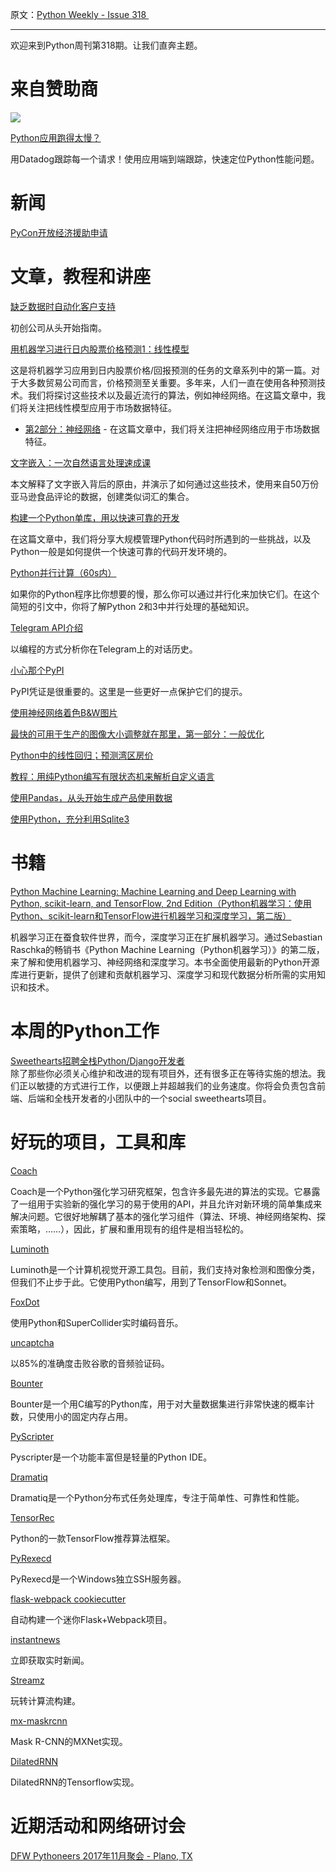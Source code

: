原文：[Python Weekly - Issue 318 ](http://eepurl.com/c826p9)

---

欢迎来到Python周刊第318期。让我们直奔主题。
  
# 来自赞助商 
[![](https://gallery.mailchimp.com/e2e180baf855ac797ef407fc7/images/45a64cc4-8d9a-460d-85d2-38c82f745d31.png)](https://www.datadoghq.com/dg/apm/ts-python-performance/?utm_source=Advertisement&utm_medium=Advertisement&utm_campaign=PythonWeekly-Tshirt&utm_content=Python)

[Python应用跑得太慢？](https://www.datadoghq.com/dg/apm/ts-python-performance/?utm_source=Advertisement&utm_medium=Advertisement&utm_campaign=PythonWeekly-Tshirt&utm_content=Python) 

用Datadog跟踪每一个请求！使用应用端到端跟踪，快速定位Python性能问题。 

  
  
# 新闻  
  
[PyCon开放经济援助申请](https://pycon.blogspot.com/2017/10/pycon-opens-financial-aid-applications.html)  
  
  
# 文章，教程和讲座  
  
[缺乏数据时自动化客户支持](https://blog.insightdatascience.com/automating-customer-support-when-you-lack-data-e9975fd8a053)

初创公司从头开始指南。 
  
[用机器学习进行日内股票价格预测1：线性模型](https://www.hardikp.com/2017/10/03/intraday-stock-price-prediction-1/)

这是将机器学习应用到日内股票价格/回报预测的任务的文章系列中的第一篇。对于大多数贸易公司而言，价格预测至关重要。多年来，人们一直在使用各种预测技术。我们将探讨这些技术以及最近流行的算法，例如神经网络。在这篇文章中，我们将关注把线性模型应用于市场数据特征。

  * [第2部分：神经网络](https://www.hardikp.com/2017/10/19/intraday-stock-price-prediction-2/) - 在这篇文章中，我们将关注把神经网络应用于市场数据特征。

  
[文字嵌入：一次自然语言处理速成课](https://www.datascience.com/resources/notebooks/word-embeddings-in-python)  

本文解释了文字嵌入背后的原由，并演示了如何通过这些技术，使用来自50万份亚马逊食品评论的数据，创建类似词汇的集合。
  
[构建一个Python单库，用以快速可靠的开发](https://medium.com/@Pinterest_Engineering/building-a-python-monorepo-for-fast-reliable-development-be763781f67)  

在这篇文章中，我们将分享大规模管理Python代码时所遇到的一些挑战，以及Python一般是如何提供一个快速可靠的代码开发环境的。
  
[Python并行计算（60s内）](https://dbader.org/blog/python-parallel-computing-in-60-seconds#.)  

如果你的Python程序比你想要的慢，那么你可以通过并行化来加快它们。在这个简短的引文中，你将了解Python 2和3中并行处理的基础知识。
  
[Telegram API介绍](https://medium.com/towards-data-science/introduction-to-the-telegram-api-b0cd220dbed2)  

以编程的方式分析你在Telegram上的对话历史。
  
[小心那个PyPI](https://glyph.twistedmatrix.com/2017/10/careful-with-that-pypi.html)  

PyPI凭证是很重要的。这里是一些更好一点保护它们的提示。
  
[使用神经网络着色B&W图片](https://blog.floydhub.com/colorizing-b&w-photos-with-neural-networks/)  
  
[最快的可用于生产的图像大小调整就在那里，第一部分：一般优化](https://blog.uploadcare.com/the-fastest-production-ready-image-resize-out-there-part-1-general-optimizations-1b9b0faf2959)  
  
[Python中的线性回归；预测湾区房价](https://medium.com/@actsusanli/linear-regression-in-python-predict-the-bay-areas-home-price-5c91c8378878)  
  
[教程：用纯Python编写有限状态机来解析自定义语言](https://medium.com/@brianray_7981/tutorial-write-a-finite-state-machine-to-parse-a-custom-language-in-pure-python-1c11ade9bd43)  
  
[使用Pandas，从头开始生成产品使用数据](https://medium.com/towards-data-science/generating-product-usage-data-from-scratch-with-pandas-319487590c6d)  
  
[使用Python，充分利用Sqlite3](https://remusao.github.io/posts/2017-10-21-few-tips-sqlite-perf.html)   
  
  
# 书籍  
  
[Python Machine Learning: Machine Learning and Deep Learning with Python, scikit-learn, and TensorFlow, 2nd Edition（Python机器学习：使用Python、scikit-learn和TensorFlow进行机器学习和深度学习，第二版）](http://amzn.to/2i3V8Jp)

机器学习正在蚕食软件世界，而今，深度学习正在扩展机器学习。通过Sebastian Raschka的畅销书《Python Machine Learning（Python机器学习）》的第二版，来了解和使用机器学习、神经网络和深度学习。本书全面使用最新的Python开源库进行更新，提供了创建和贡献机器学习、深度学习和现代数据分析所需的实用知识和技术。
  
  
# 本周的Python工作  
  
[Sweethearts招聘全栈Python/Django开发者](http://jobs.pythonweekly.com/jobs/full-stack-python-django-developer-mf/)  
除了那些你必须关心维护和改进的现有项目外，还有很多正在等待实施的想法。我们正以敏捷的方式进行工作，以便跟上并超越我们的业务速度。你将会负责包含前端、后端和全栈开发者的小团队中的一个social sweethearts项目。
  
  
# 好玩的项目，工具和库  
  
[Coach](https://github.com/NervanaSystems/coach)   

Coach是一个Python强化学习研究框架，包含许多最先进的算法的实现。它暴露了一组用于实验新的强化学习的易于使用的API，并且允许对新环境的简单集成来解决问题。它很好地解耦了基本的强化学习组件（算法、环境、神经网络架构、探索策略，……），因此，扩展和重用现有的组件是相当轻松的。
  
[Luminoth](https://github.com/tryolabs/luminoth)   

Luminoth是一个计算机视觉开源工具包。目前，我们支持对象检测和图像分类，但我们不止步于此。它使用Python编写，用到了TensorFlow和Sonnet。
  
[FoxDot](http://foxdot.org/)  

使用Python和SuperCollider实时编码音乐。
  
[uncaptcha](https://github.com/ecthros/uncaptcha)  

以85%的准确度击败谷歌的音频验证码。
  
[Bounter](https://github.com/RaRe-Technologies/bounter)   

Bounter是一个用C编写的Python库，用于对大量数据集进行非常快速的概率计数，只使用小的固定内存占用。
  
[PyScripter](https://github.com/pyscripter/pyscripter)  

Pyscripter是一个功能丰富但是轻量的Python IDE。
  
[Dramatiq](https://dramatiq.io/)   

Dramatiq是一个Python分布式任务处理库，专注于简单性、可靠性和性能。
  
[TensorRec](https://github.com/jfkirk/tensorrec)  

Python的一款TensorFlow推荐算法框架。
  
[PyRexecd](https://github.com/euske/pyrexecd)  

PyRexecd是一个Windows独立SSH服务器。
  
[flask-webpack cookiecutter](https://github.com/mattfinnell/flask-webpack-cookiecutter/)  

自动构建一个迷你Flask+Webpack项目。
  
[instantnews](https://github.com/shivam043/instantnews)  

立即获取实时新闻。
  
[Streamz](https://github.com/mrocklin/streamz)  

玩转计算流构建。
  
[mx-maskrcnn](https://github.com/TuSimple/mx-maskrcnn)  

Mask R-CNN的MXNet实现。
  
[DilatedRNN](https://github.com/code-terminator/DilatedRNN)  

DilatedRNN的Tensorflow实现。
  
  
# 近期活动和网络研讨会  
  
[DFW Pythoneers 2017年11月聚会 - Plano, TX](https://www.meetup.com/dfwpython/events/238602997/)  
  

 

